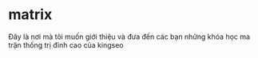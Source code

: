 # matrix
Đây là nơi mà tôi muốn giới thiệu và đưa đến các bạn những khóa học ma trận thống trị đỉnh cao của kingseo
